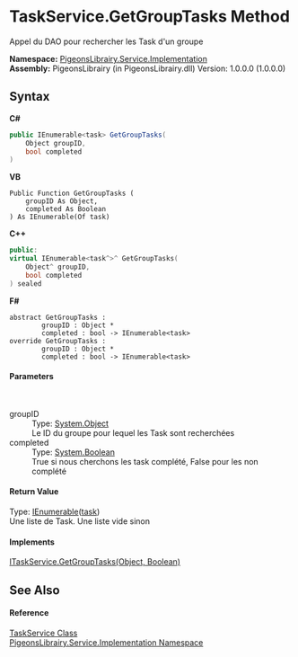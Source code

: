 # TaskService.GetGroupTasks Method 
 

Appel du DAO pour rechercher les Task d'un groupe

**Namespace:**&nbsp;<a href="61ea8cdd-bbb0-4640-7fbb-d4c259f85123">PigeonsLibrairy.Service.Implementation</a><br />**Assembly:**&nbsp;PigeonsLibrairy (in PigeonsLibrairy.dll) Version: 1.0.0.0 (1.0.0.0)

## Syntax

**C#**<br />
``` C#
public IEnumerable<task> GetGroupTasks(
	Object groupID,
	bool completed
)
```

**VB**<br />
``` VB
Public Function GetGroupTasks ( 
	groupID As Object,
	completed As Boolean
) As IEnumerable(Of task)
```

**C++**<br />
``` C++
public:
virtual IEnumerable<task^>^ GetGroupTasks(
	Object^ groupID, 
	bool completed
) sealed
```

**F#**<br />
``` F#
abstract GetGroupTasks : 
        groupID : Object * 
        completed : bool -> IEnumerable<task> 
override GetGroupTasks : 
        groupID : Object * 
        completed : bool -> IEnumerable<task> 
```


#### Parameters
&nbsp;<dl><dt>groupID</dt><dd>Type: <a href="http://msdn2.microsoft.com/en-us/library/e5kfa45b" target="_blank">System.Object</a><br />Le ID du groupe pour lequel les Task sont recherchées</dd><dt>completed</dt><dd>Type: <a href="http://msdn2.microsoft.com/en-us/library/a28wyd50" target="_blank">System.Boolean</a><br />True si nous cherchons les task complété, False pour les non complété</dd></dl>

#### Return Value
Type: <a href="http://msdn2.microsoft.com/en-us/library/9eekhta0" target="_blank">IEnumerable</a>(<a href="ed7fd571-3ebd-bb10-4923-b1c31d5523f3">task</a>)<br />Une liste de Task. Une liste vide sinon

#### Implements
<a href="91e34ee1-481a-baea-7075-3ba039e79f30">ITaskService.GetGroupTasks(Object, Boolean)</a><br />

## See Also


#### Reference
<a href="3a241cd4-5c5d-f79b-8b04-0e556676a3c9">TaskService Class</a><br /><a href="61ea8cdd-bbb0-4640-7fbb-d4c259f85123">PigeonsLibrairy.Service.Implementation Namespace</a><br />